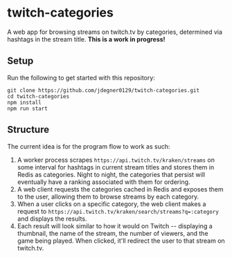 # twitch-categories

A web app for browsing streams on twitch.tv by categories, determined via hashtags in the stream title. **This is a work in progress!**

## Setup

Run the following to get started with this repository:

```
git clone https://github.com/jdegner0129/twitch-categories.git
cd twitch-categories
npm install
npm run start
```

## Structure
The current idea is for the program flow to work as such:

1. A worker process scrapes `https://api.twitch.tv/kraken/streams` on some interval for hashtags in current stream titles and stores them in Redis as categories. Night to night, the categories that persist will eventually have a ranking associated with them for ordering.
2. A web client requests the categories cached in Redis and exposes them to the user, allowing them to browse streams by each category.
3. When a user clicks on a specific category, the web client makes a request to `https://api.twitch.tv/kraken/search/streams?q=:category` and displays the results.
4. Each result will look similar to how it would on Twitch -- displaying a thumbnail, the name of the stream, the number of viewers, and the game being played. When clicked, it'll redirect the user to that stream on twitch.tv.
